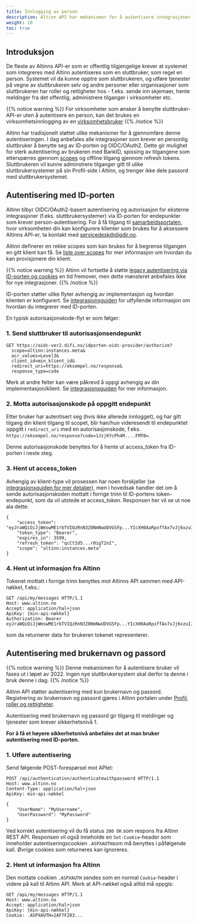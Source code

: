 ```yaml
---
title: Innlogging av person
description: Altinn API har mekanismer for å autentisere integrasjoner ("sluttbrukersystemer") som krever en personlig sluttbruker med roller rettigheter i Altinn
weight: 10
toc: true
---
```


## Introduksjon

De fleste av Altinns API-er som er offentlig tilgjengelige krever at systemet som integreres med Altinn autentiseres som en sluttbruker, som regel en person. Systemet vil da kunne opptre som sluttbrukeren, og utføre tjenester på vegne av sluttbrukeren selv og andre personer eller organisasjoner som sluttbrukeren har roller og rettigheter hos - f.eks. sende inn skjemaer, hente meldinger fra det offentlig, administrere tilganger i virksomheter etc.

{{% notice warning  %}}
For virksomheter som ønsker å benytte sluttbruker-API-er uten å autentisere en person, kan det brukes en virksomhetsinnlogging av en [virksomhetsbruker](../virksomhet)
{{% /notice %}}

Altinn har tradisjonelt støttet ulike mekanismer for å gjennomføre denne autentiseringen. I dag anbefales alle integrasjoner som krever en personlig sluttbruker å benytte seg av ID-porten og OIDC/OAuth2. Dette gir mulighet for sterk autentisering av brukeren med BankID, spissing av tilgangene som etterspørres gjennom [scopes](../../scopes#sluttbruker-api) og offline tilgang gjennom refresh tokens. Sluttbrukeren vil kunne adminstrere tilganger gitt til ulike sluttbrukersystemer på sin Profil-side i Altinn, og trenger ikke dele passord med sluttbrukersystemet.

## Autentisering med ID-porten

Altinn tilbyr OIDC/OAuth2-basert autentisering og autorisasjon for eksterne integrasjoner (f.eks. sluttbrukersystemer) via ID-porten for endepunkter som krever person-autentisering. For å få tilgang til [samarbeidsportalen](https://samarbeid.digdir.no/), hvor virksomheten din kan konfigurere klienter som brukes for å aksessere Altinns API-er, ta kontakt med servicedesk@digdir.no.

Altinn definerer en rekke scopes som kan brukes for å begrense tilgangen en gitt klient kan få.
Se [liste over scopes](../../scopes#sluttbruker-api) for mer informasjon om hvordan du kan provisjonere din klient.

{{% notice warning  %}}
Altinn vil fortsette å støtte [legacy autentisering via ID-porten og cookies](../idporten-legacy/) en tid fremover, men dette mønsteret anbefales ikke for nye integrasjoner.
{{% /notice %}}

ID-porten støtter ulike flyter avhengig av implementasjon og hvordan klienten er konfigurert. Se [integrasjonsguiden](https://docs.digdir.no/oidc_guide_idporten.html) for utfyllende informasjon om hvordan du integrerer med ID-porten. 

En typisk autorisasjonskode-flyt er som følger:

### 1. Send sluttbruker til autorisasjonsendepunkt

```
GET https://oidc-ver2.difi.no/idporten-oidc-provider/authorize?
  scope=altinn:instances.meta&
  acr_values=Level3&
  client_id=min_klient_id&
  redirect_uri=https://eksempel.no/response& 
  response_type=code
```

Merk at andre felter kan være påkrevd å oppgi avhengig av din implementasjon/klient. Se [integrasjonsguiden](https://docs.digdir.no/oidc_guide_idporten.html) 
for mer informasjon.

### 2. Motta autorisasjonskode på oppgitt endepunkt

Etter bruker har autentisert seg (hvis ikke allerede innlogget), og har gitt tilgang din klient tilgang til scopet, blir han/hun videresendt til 
endepunktet oppgitt i `redirect_uri` med en autorisasjonskode, f.eks. `https://eksempel.no/response?code=1JzjKYcPh4M....FMT0=`.

Denne autorisasjonskode benyttes for å hente ut access_token fra ID-porten i neste steg.

### 3. Hent ut access_token

Avhengig av klient-type vil prosessen har noen forskjeller (se [integrasjonsguiden for mer detaljer](https://docs.digdir.no/oidc_guide_idporten.html#3-utstedelse-av-token-fra-token-endepunktet)), 
men i hovedsak handler det om å sende  autorisasjonskoden mottatt i forrige trinn til ID-portens token-endepunkt, som da vil utstede et access_token. Responsen her vil se ut 
noe ala dette:

```
{
    "access_token": "eyJraWQiOiJjWmswME1rbTVIQzRnN3Z0NmNwUDVGSFp...YIcXH0AaRpxffAx7vJj6xzuIJ4C0DxnPCfRRA",
    "token_type": "Bearer",
    "expires_in": 3599,
    "refresh_token": "qcCtId5...r0igT2nI",
    "scope": "altinn:instances.meta"
}
```

### 4. Hent ut informasjon fra Altinn

Tokenet mottatt i forrige trinn benyttes mot Altinns API sammen med API-nøkkel, f.eks.:

```http
GET /api/my/messages HTTP/1.1
Host: www.altinn.no
Accept: application/hal+json
ApiKey: {min-api-nøkkel}
Authorization: Bearer eyJraWQiOiJjWmswME1rbTVIQzRnN3Z0NmNwUDVGSFp...YIcXH0AaRpxffAx7vJj6xzuIJ4C0DxnPCfRRA
```
som da returnerer data for brukeren tokenet representerer.



## Autentisering med brukernavn og passord

{{% notice warning  %}}
Denne mekanismen for å autentisere bruker vil fases ut i løpet av 2022. Ingen nye sluttbrukersystem skal derfor ta denne i bruk denne i dag. 
{{% /notice %}}

Altinn API støtter autentisering med kun brukernavn og passord. Registrering av brukernavn og passord gjøres i Altinn portalen under [Profil, roller og rettigheter](https://www.altinn.no/ui/Profile/?section=3).

Autentisering med brukernavn og passord gir tilgang til meldinger og tjenester som krever sikkerhetsnivå 1.

**For å få et høyere sikkerhetsnivå anbefales det at man bruker autentisering med ID-porten.**

### 1. Utføre autentisering

Send følgende POST-forespørsel mot APIet:

```HTTP
POST /api/authentication/authenticatewithpassword HTTP/1.1
Host: www.altinn.no
Content-Type: application/hal+json
ApiKey: min-api-nøkkel

{
    "UserName": "MyUsername",
    "UserPassword": "MyPassword"
}
```

Ved korrekt autentisering vil du få status `200 OK` som respons fra Altinn REST API. Responsen vil også inneholde en `Set-Cookie`-header som inneholder autentiseringscookien `.ASPXAUTH`som må benyttes i påfølgende kall. Øvrige cookies som returneres kan ignoreres.

### 2. Hent ut informasjon fra Altinn

Den mottate cookien `.ASPXAUTH` sendes som en normal `Cookie`-header i videre på kall til Altinn API. Merk at API-nøkkel også alltid må oppgis:

```HTTP
GET /api/my/messages HTTP/1.1
Host: www.altinn.no
Accept: application/hal+json
ApiKey: {min-api-nøkkel}
Cookie: .ASPXAUTH=2AF7F203...
```
